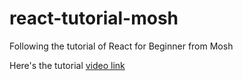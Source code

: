 # react-tutorial-mosh
Following the tutorial of React for Beginner from Mosh

Here's the tutorial [video link](https://youtu.be/SqcY0GlETPk?si=DXZZQSeZmczeE4QW)
